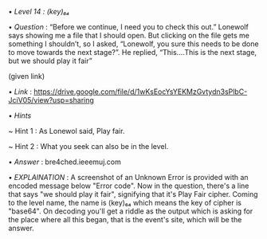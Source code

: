• *Level 14 : (key)₆₄*

• *Question* : “Before we continue, I need you to check this out.” Lonewolf says showing me a file that I should open.
But clicking on the file gets me something I shouldn’t, so I asked, “Lonewolf, you sure this needs to be done to move towards the next stage?”. He replied, “This….This is the next stage, but we should play it fair”

(given link)

• *Link* : https://drive.google.com/file/d/1wKsEocYsYEKMzGvtydn3sPlbC-JciV05/view?usp=sharing

• *Hints*

~ Hint 1 : As Lonewol said, Play fair.

~ Hint 2 : What you seek can also be in the level.

• *Answer* : bre4ched.ieeemuj.com

• *EXPLAINATION* : A screenshot of an Unknown Error is provided with an encoded message below "Error code". Now in the question, there's a line that says "we should play it fair", signifying that it's Play Fair cipher. Coming to the level name, the name is (key)₆₄ which means the key of cipher is "base64". On decoding you'll get a riddle as the output which is asking for the place where all this began, that is the event's site, which will be the answer.
